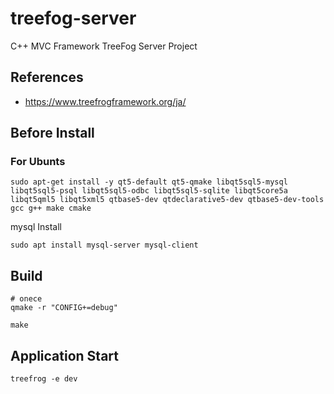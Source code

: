 # treefog-server
C++ MVC Framework TreeFog Server Project

## References
- https://www.treefrogframework.org/ja/

## Before Install

### For Ubunts

```
sudo apt-get install -y qt5-default qt5-qmake libqt5sql5-mysql libqt5sql5-psql libqt5sql5-odbc libqt5sql5-sqlite libqt5core5a libqt5qml5 libqt5xml5 qtbase5-dev qtdeclarative5-dev qtbase5-dev-tools gcc g++ make cmake
```

mysql Install
```
sudo apt install mysql-server mysql-client
```

## Build
```
# onece
qmake -r "CONFIG+=debug"

make
```

## Application Start
```
treefrog -e dev
```